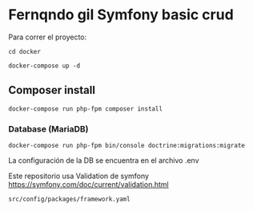 # Fernqndo gil Symfony basic crud

Para correr el proyecto:
```
cd docker

docker-compose up -d
```

## Composer install 
```
docker-compose run php-fpm composer install
```

### Database (MariaDB)
```
docker-compose run php-fpm bin/console doctrine:migrations:migrate  
```

La configuración de la DB se encuentra en el archivo .env

Este repositorio usa Validation de symfony https://symfony.com/doc/current/validation.html
```    
src/config/packages/framework.yaml
```
